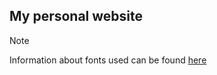 ## My personal website

> [!NOTE] 
>
> Information about fonts used can be found [here](https://github.com/kckarnige/kckarnige.github.io/blob/main/style/fonts/sources.md)
